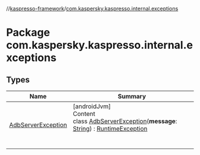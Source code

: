 //[kaspresso-framework](../index.md)/[com.kaspersky.kaspresso.internal.exceptions](index.md)



# Package com.kaspersky.kaspresso.internal.exceptions  


## Types  
  
|  Name|  Summary| 
|---|---|
| [AdbServerException](-adb-server-exception/index.md)| [androidJvm]  <br>Content  <br>class [AdbServerException](-adb-server-exception/index.md)(**message**: [String](https://kotlinlang.org/api/latest/jvm/stdlib/kotlin/-string/index.html)) : [RuntimeException](https://developer.android.com/reference/kotlin/java/lang/RuntimeException.html)  <br><br><br>

